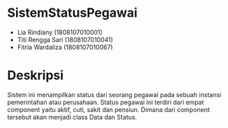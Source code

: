 # SistemStatusPegawai
- Lia Rindiany (1808107010001)
- Titi Rengga Sari (1808107010041)
- Fitria Wardaliza (1808107010067)
# Deskripsi
Sistem ini menampilkan status dari seorang pegawai pada sebuah instansi pemerintahan atau perusahaan. Status pegawai ini terdiri dari empat component yaitu aktif, cuti, sakit dan pensiun. Dimana dari component tersebut akan menjadi class Data dan Status.
